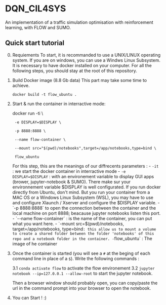 # DQN_CIL4SYS
An implementation of a traffic simulation optimisation with reinforcement learning, with FLOW and SUMO.

## Quick start tutorial 
0. Requiements
    To start, it is recommanded to use a UNIX/LINUX operating system. If you are on windows, you can use a Windws Linux Subsystem.
    It is necessary to have docker installed on your computer.
    For all the following steps, you should stay at the root of this repository.

1. Build Docker image (8.8 Gb data)
    This part may take some time to achieve.

    `docker build -t flow_ubuntu .`


2. Start & run the container in interractive mode:

    docker run -ti \
    
        -e DISPLAY=$DISPLAY \
        
        -p 8888:8888 \
        
        --name flow-container \
        
        --mount src="$(pwd)/notebooks",target=/app/notebooks,type=bind \
        
        flow_ubuntu

    For this step, this are the meanings of our diffrecents parameters :
        - `-it` : we start the docker container in interractive mode
        - `-e DISPLAY=$DISPLAY` : with an environement variable to display GUI apps (brower, jupyter-notebook & SUMO). There make sur your environnement variable $DISPLAY is well configurated. If you run docker directly from Ubuntu, don't mind. But you run your container from a MAC OS or a Windows Linux Subsystem (WSL), you may have to use and configure Xlaunch / Xserver and configure the $DISPLAY variable.
        - `-p 8888:8888` to open the connection between the container and the local machine on port 8888; beacause jupyter notebooks listen this port.
        - `--name flow-container` : is the name of the container, you can put what you want here.
        - `-mount src=$(pwd)/notebooks, target=/app/notebooks, type=bind` : this allow us to mount a volume to create a shared folder between the folder 'notebooks' of this repo and a notebook folder in the container.
        - `flow_ubuntu` : The image of he container  
    
3. Once the container is started (you will see a `#` at the beging of each command line in place of a `$`). Write the following commands :

    3.1 `conda activate flow` to activate the flow environement
    3.2 `jupyter notebook --ip=127.0.0.1 --allow-root` to start the jupyter notebook.

    Then a browser window should probably open, you can copy/paste the url in the command prompt into your browser to open the notebook.

4. You can Start ! :) 

    

    
